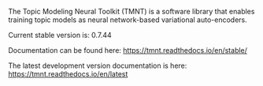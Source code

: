 The Topic Modeling Neural Toolkit (TMNT) is a software library that enables training
topic models as neural network-based variational auto-encoders.

Current stable version is: 0.7.44

Documentation can be found here: https://tmnt.readthedocs.io/en/stable/

The latest development version documentation is here: https://tmnt.readthedocs.io/en/latest

